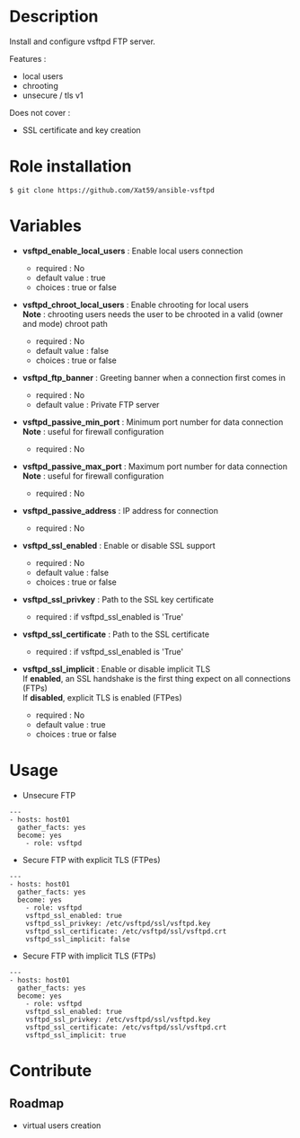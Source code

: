# Description
Install and configure vsftpd FTP server.

Features :

- local users
- chrooting
- unsecure / tls v1

Does not cover :

- SSL certificate and key creation


# Role installation

```
$ git clone https://github.com/Xat59/ansible-vsftpd
```

# Variables

* **vsftpd_enable_local_users** : Enable local users connection
  * required : No 
  * default value : true
  * choices : true or false
  
* **vsftpd_chroot_local_users** : Enable chrooting for local users <br /> **Note** : chrooting users needs the user to be chrooted in a valid (owner and mode) chroot path
  * required : No 
  * default value : false
  * choices : true or false
  
* **vsftpd_ftp_banner** : Greeting banner when a connection first comes in
  * required : No
  * default value : Private FTP server 
  
* **vsftpd_passive_min_port** : Minimum port number for data connection <br /> **Note** : useful for firewall configuration
  * required : No
  
* **vsftpd_passive_max_port** : Maximum port number for data connection <br /> **Note** : useful for firewall configuration
  * required : No
  
* **vsftpd_passive_address** : IP address for connection
  * required : No 
  
* **vsftpd_ssl_enabled** : Enable or disable SSL support
  * required : No
  * default value : false
  * choices : true or false
  
* **vsftpd_ssl_privkey** : Path to the SSL key certificate
  * required : if vsftpd_ssl_enabled is 'True'
  
* **vsftpd_ssl_certificate** : Path to the SSL certificate
  * required : if vsftpd_ssl_enabled is 'True'

* **vsftpd_ssl_implicit** : Enable or disable implicit TLS <br /> If **enabled**, an SSL handshake is the first thing expect on all connections (FTPs) <br /> If **disabled**, explicit TLS is enabled (FTPes)
  * required : No
  * default value : true
  * choices : true or false


# Usage

- Unsecure FTP

```
---
- hosts: host01
  gather_facts: yes
  become: yes
    - role: vsftpd
```

- Secure FTP with explicit TLS (FTPes)

```
---
- hosts: host01
  gather_facts: yes
  become: yes
    - role: vsftpd
    vsftpd_ssl_enabled: true
    vsftpd_ssl_privkey: /etc/vsftpd/ssl/vsftpd.key
    vsftpd_ssl_certificate: /etc/vsftpd/ssl/vsftpd.crt
    vsftpd_ssl_implicit: false
```

- Secure FTP with implicit TLS (FTPs)

```
---
- hosts: host01
  gather_facts: yes
  become: yes
    - role: vsftpd
    vsftpd_ssl_enabled: true
    vsftpd_ssl_privkey: /etc/vsftpd/ssl/vsftpd.key
    vsftpd_ssl_certificate: /etc/vsftpd/ssl/vsftpd.crt
    vsftpd_ssl_implicit: true
```


# Contribute

## Roadmap

- virtual users creation

